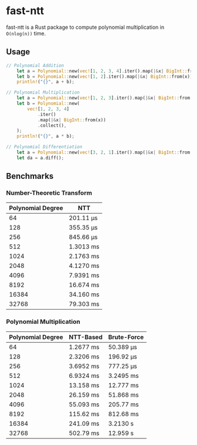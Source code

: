 # fast-ntt

fast-ntt is a Rust package to compute polynomial multiplication in `O(nlog(n))` time.

## Usage

```rust
// Polynomial Addition
    let a = Polynomial::new(vec![1, 2, 3, 4].iter().map(|&x| BigInt::from(x)).collect());
    let b = Polynomial::new(vec![1, 2].iter().map(|&x| BigInt::from(x)).collect());
    println!("{}", a + b);

// Polynomial Multiplication
    let a = Polynomial::new(vec![1, 2, 3].iter().map(|&x| BigInt::from(x)).collect());
    let b = Polynomial::new(
        vec![1, 2, 3, 4]
            .iter()
            .map(|&x| BigInt::from(x))
            .collect(),
    );
    println!("{}", a * b);

// Polynomial Differentiation
    let a = Polynomial::new(vec![3, 2, 1].iter().map(|&x| BigInt::from(x)).collect());
    let da = a.diff();
```

## Benchmarks

### Number-Theoretic Transform

| Polynomial Degree | NTT       |
| ----------------- | --------- |
| 64                | 201.11 µs |
| 128               | 355.35 µs |
| 256               | 845.66 µs |
| 512               | 1.3013 ms |
| 1024              | 2.1763 ms |
| 2048              | 4.1270 ms |
| 4096              | 7.9391 ms |
| 8192              | 16.674 ms |
| 16384             | 34.160 ms |
| 32768             | 79.303 ms |

### Polynomial Multiplication

| Polynomial Degree | NTT-Based | Brute-Force |
| ----------------- | --------- | ----------- |
| 64                | 1.2677 ms | 50.389 µs   |
| 128               | 2.3206 ms | 196.92 µs   |
| 256               | 3.6952 ms | 777.25 µs   |
| 512               | 6.9324 ms | 3.2495 ms   |
| 1024              | 13.158 ms | 12.777 ms   |
| 2048              | 26.159 ms | 51.868 ms   |
| 4096              | 55.093 ms | 205.77 ms   |
| 8192              | 115.62 ms | 812.68 ms   |
| 16384             | 241.09 ms | 3.2130 s    |
| 32768             | 502.79 ms | 12.959 s    |
